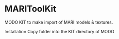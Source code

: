 MARIToolKit
===========

MODO KIT to make import of MARI models & textures.


Installation
Copy folder into the KIT directory of MODO
